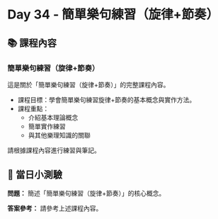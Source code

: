 # Day 34 - 簡單樂句練習（旋律+節奏）

## 📚 課程內容

### 簡單樂句練習（旋律+節奏）

這是關於「簡單樂句練習（旋律+節奏）」的完整課程內容。

- 課程目標：學會簡單樂句練習旋律+節奏的基本概念與實作方法。
- 課程重點：
  - 介紹基本理論概念
  - 簡單實作練習
  - 與其他樂理知識的關聯

請根據課程內容進行練習與筆記。

## 🎯 當日小測驗

**問題：** 簡述「簡單樂句練習（旋律+節奏）」的核心概念。

**答案參考：** 請參考上述課程內容。